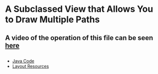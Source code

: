 # A Subclassed View that Allows You to Draw Multiple Paths

## A video of the operation of this file can be seen [here](https://www.youtube.com/watch?v=odJ9CVNRnBw) <br> 

## 

 - [Java Code](./app/src/main/java/com/example/pckosek/customviews_11) <br>
 - [Layout Resources](./app/src/main/res/layout)